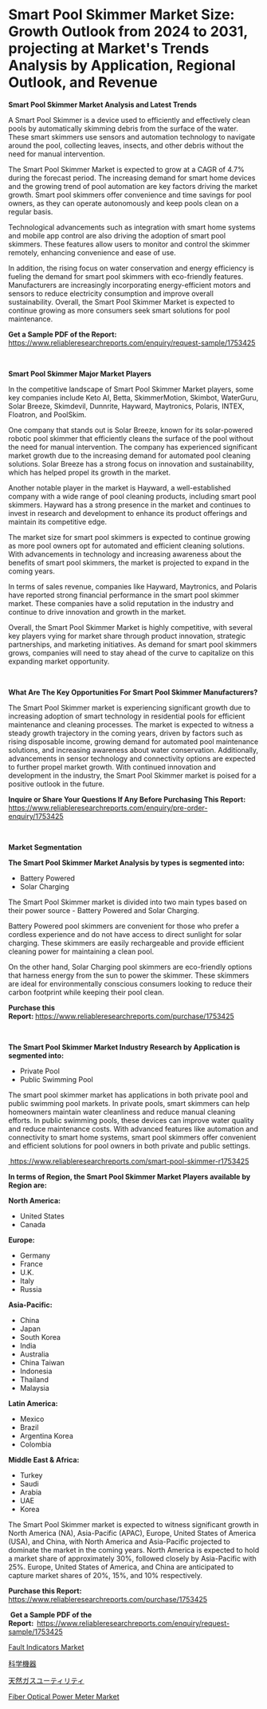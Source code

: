 <p><h1>Smart Pool Skimmer Market Size: Growth Outlook from 2024 to 2031, projecting at Market's Trends Analysis by Application, Regional Outlook, and Revenue</h1></p><p><strong>Smart Pool Skimmer Market Analysis and Latest Trends</strong></p>
<p><p>A Smart Pool Skimmer is a device used to efficiently and effectively clean pools by automatically skimming debris from the surface of the water. These smart skimmers use sensors and automation technology to navigate around the pool, collecting leaves, insects, and other debris without the need for manual intervention.</p><p>The Smart Pool Skimmer Market is expected to grow at a CAGR of 4.7% during the forecast period. The increasing demand for smart home devices and the growing trend of pool automation are key factors driving the market growth. Smart pool skimmers offer convenience and time savings for pool owners, as they can operate autonomously and keep pools clean on a regular basis.</p><p>Technological advancements such as integration with smart home systems and mobile app control are also driving the adoption of smart pool skimmers. These features allow users to monitor and control the skimmer remotely, enhancing convenience and ease of use.</p><p>In addition, the rising focus on water conservation and energy efficiency is fueling the demand for smart pool skimmers with eco-friendly features. Manufacturers are increasingly incorporating energy-efficient motors and sensors to reduce electricity consumption and improve overall sustainability. Overall, the Smart Pool Skimmer Market is expected to continue growing as more consumers seek smart solutions for pool maintenance.</p></p>
<p><strong>Get a Sample PDF of the Report:&nbsp;</strong> <a href="https://www.reliableresearchreports.com/enquiry/request-sample/1753425">https://www.reliableresearchreports.com/enquiry/request-sample/1753425</a></p>
<p>&nbsp;</p>
<p><strong>Smart Pool Skimmer Major Market Players</strong></p>
<p><p>In the competitive landscape of Smart Pool Skimmer Market players, some key companies include Keto AI, Betta, SkimmerMotion, Skimbot, WaterGuru, Solar Breeze, Skimdevil, Dunnrite, Hayward, Maytronics, Polaris, INTEX, Floatron, and PoolSkim.</p><p>One company that stands out is Solar Breeze, known for its solar-powered robotic pool skimmer that efficiently cleans the surface of the pool without the need for manual intervention. The company has experienced significant market growth due to the increasing demand for automated pool cleaning solutions. Solar Breeze has a strong focus on innovation and sustainability, which has helped propel its growth in the market.</p><p>Another notable player in the market is Hayward, a well-established company with a wide range of pool cleaning products, including smart pool skimmers. Hayward has a strong presence in the market and continues to invest in research and development to enhance its product offerings and maintain its competitive edge.</p><p>The market size for smart pool skimmers is expected to continue growing as more pool owners opt for automated and efficient cleaning solutions. With advancements in technology and increasing awareness about the benefits of smart pool skimmers, the market is projected to expand in the coming years.</p><p>In terms of sales revenue, companies like Hayward, Maytronics, and Polaris have reported strong financial performance in the smart pool skimmer market. These companies have a solid reputation in the industry and continue to drive innovation and growth in the market.</p><p>Overall, the Smart Pool Skimmer Market is highly competitive, with several key players vying for market share through product innovation, strategic partnerships, and marketing initiatives. As demand for smart pool skimmers grows, companies will need to stay ahead of the curve to capitalize on this expanding market opportunity.</p></p>
<p>&nbsp;</p>
<p><strong>What Are The Key Opportunities For Smart Pool Skimmer Manufacturers?</strong></p>
<p><p>The Smart Pool Skimmer market is experiencing significant growth due to increasing adoption of smart technology in residential pools for efficient maintenance and cleaning processes. The market is expected to witness a steady growth trajectory in the coming years, driven by factors such as rising disposable income, growing demand for automated pool maintenance solutions, and increasing awareness about water conservation. Additionally, advancements in sensor technology and connectivity options are expected to further propel market growth. With continued innovation and development in the industry, the Smart Pool Skimmer market is poised for a positive outlook in the future.</p></p>
<p><strong>Inquire or Share Your Questions If Any Before Purchasing This Report:</strong> <a href="https://www.reliableresearchreports.com/enquiry/pre-order-enquiry/1753425">https://www.reliableresearchreports.com/enquiry/pre-order-enquiry/1753425</a></p>
<p>&nbsp;</p>
<p><strong>Market Segmentation</strong></p>
<p><strong>The Smart Pool Skimmer Market Analysis by types is segmented into:</strong></p>
<p><ul><li>Battery Powered</li><li>Solar Charging</li></ul></p>
<p><p>The Smart Pool Skimmer market is divided into two main types based on their power source - Battery Powered and Solar Charging. </p><p>Battery Powered pool skimmers are convenient for those who prefer a cordless experience and do not have access to direct sunlight for solar charging. These skimmers are easily rechargeable and provide efficient cleaning power for maintaining a clean pool.</p><p>On the other hand, Solar Charging pool skimmers are eco-friendly options that harness energy from the sun to power the skimmer. These skimmers are ideal for environmentally conscious consumers looking to reduce their carbon footprint while keeping their pool clean.</p></p>
<p><strong>Purchase this Report:&nbsp;</strong><a href="https://www.reliableresearchreports.com/purchase/1753425">https://www.reliableresearchreports.com/purchase/1753425</a></p>
<p>&nbsp;</p>
<p><strong>The Smart Pool Skimmer Market Industry Research by Application is segmented into:</strong></p>
<p><ul><li>Private Pool</li><li>Public Swimming Pool</li></ul></p>
<p><p>The smart pool skimmer market has applications in both private pool and public swimming pool markets. In private pools, smart skimmers can help homeowners maintain water cleanliness and reduce manual cleaning efforts. In public swimming pools, these devices can improve water quality and reduce maintenance costs. With advanced features like automation and connectivity to smart home systems, smart pool skimmers offer convenient and efficient solutions for pool owners in both private and public settings.</p></p>
<p><a href="https://www.reliableresearchreports.com/smart-pool-skimmer-r1753425">&nbsp;https://www.reliableresearchreports.com/smart-pool-skimmer-r1753425</a></p>
<p><strong>In terms of Region, the Smart Pool Skimmer Market Players available by Region are:</strong></p>
<p>
    <p> <strong> North America: </strong>
        <ul>
            <li>United States</li>
            <li>Canada</li>
        </ul>
        </p> 
    <p> <strong> Europe: </strong>
        <ul>
            <li>Germany</li>
            <li>France</li>
            <li>U.K.</li>
            <li>Italy</li>
            <li>Russia</li>
        </ul>
        </p> 
    <p> <strong> Asia-Pacific: </strong>
        <ul>
            <li>China</li>
            <li>Japan</li>
            <li>South Korea</li>
            <li>India</li>
            <li>Australia</li>
            <li>China Taiwan</li>
            <li>Indonesia</li>
            <li>Thailand</li>
            <li>Malaysia</li>
        </ul>
        </p> 
    <p> <strong> Latin America: </strong>
        <ul>
            <li>Mexico</li>
            <li>Brazil</li>
            <li>Argentina Korea</li>
            <li>Colombia</li>
        </ul>
        </p> 
    <p> <strong> Middle East & Africa: </strong>
        <ul>
            <li>Turkey</li>
            <li>Saudi</li>
            <li>Arabia</li>
            <li>UAE</li>
            <li>Korea</li>
        </ul>
    </p>
    </p>
<p><p>The Smart Pool Skimmer market is expected to witness significant growth in North America (NA), Asia-Pacific (APAC), Europe, United States of America (USA), and China, with North America and Asia-Pacific projected to dominate the market in the coming years. North America is expected to hold a market share of approximately 30%, followed closely by Asia-Pacific with 25%. Europe, United States of America, and China are anticipated to capture market shares of 20%, 15%, and 10% respectively.</p></p>
<p><strong>Purchase this Report: </strong><a href="https://www.reliableresearchreports.com/purchase/1753425">https://www.reliableresearchreports.com/purchase/1753425</a></p>
<p>&nbsp;<strong>Get a Sample PDF of the Report:&nbsp;&nbsp;</strong><a href="https://www.reliableresearchreports.com/enquiry/request-sample/1753425">https://www.reliableresearchreports.com/enquiry/request-sample/1753425</a></p>
<p><strong></strong></p>
<p><p><a href="https://www.linkedin.com/pulse/fault-indicators-market-key-successful-business-strategy-forecast-xkxke?trackingId=mJxT58tuxTjTfPGRhZJnPg%3D%3D">Fault Indicators Market</a></p><p><a href="https://medium.com/@brayanborer2023/%E7%A7%91%E5%AD%A6%E6%A9%9F%E5%99%A8%E5%B8%82%E5%A0%B4%E3%82%B7%E3%82%A7%E3%82%A2%E3%81%AE%E9%80%B2%E5%8C%96%E3%81%A8%E5%B8%82%E5%A0%B4%E6%88%90%E9%95%B7%E3%83%88%E3%83%AC%E3%83%B3%E3%83%892024%E5%B9%B4%E3%81%8B%E3%82%892031%E5%B9%B4%E3%81%BE%E3%81%A7-6d9f25b3fbe2">科学機器</a></p><p><a href="https://medium.com/@elenorkiehn/%E5%A4%A9%E7%84%B6%E3%82%AC%E3%82%B9%E5%85%AC%E7%9B%8A%E4%BA%8B%E6%A5%AD%E5%B8%82%E5%A0%B4-%E5%B8%82%E5%A0%B4%E3%82%B7%E3%82%A7%E3%82%A2-%E5%B8%82%E5%A0%B4%E3%83%88%E3%83%AC%E3%83%B3%E3%83%89-%E3%81%8A%E3%82%88%E3%81%B3%E5%B0%86%E6%9D%A5%E3%81%AE%E6%88%90%E9%95%B7%E3%82%92%E6%8E%A2%E3%82%8B-70742da3cc14">天然ガスユーティリティ</a></p><p><a href="https://www.linkedin.com/pulse/fiber-optical-power-meter-market-insight-trends-growth-3gvfe?trackingId=Wp12fqWB6hv8FE%2BqF5BVjg%3D%3D">Fiber Optical Power Meter Market</a></p></p>